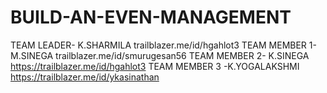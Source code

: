 # BUILD-AN-EVEN-MANAGEMENT
TEAM LEADER- K.SHARMILA  trailblazer.me/id/hgahlot3
TEAM MEMBER 1- M.SINEGA   trailblazer.me/id/smurugesan56
TEAM MEMBER 2- K.SINEGA   https://trailblazer.me/id/hgahlot3
TEAM MEMBER 3 -K.YOGALAKSHMI https://trailblazer.me/id/ykasinathan
